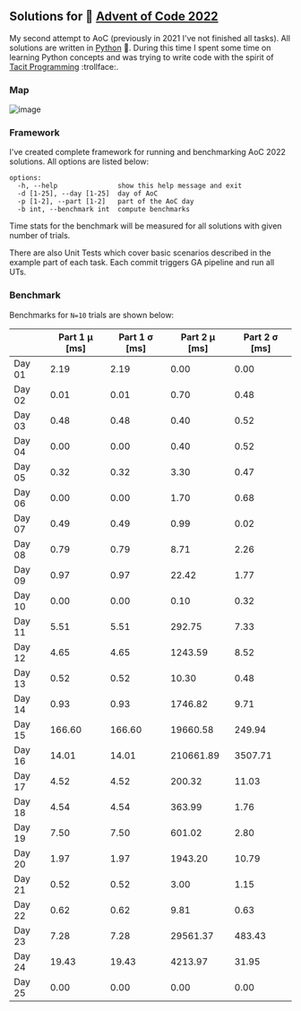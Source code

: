 ## Solutions for :christmas_tree: [Advent of Code 2022](https://adventofcode.com/2022)

My second attempt to AoC (previously in 2021 I've not finished all tasks). All solutions are written in [Python](https://www.python.org/) :snake:. 
During this time I spent some time on learning Python concepts and was trying to write code with the spirit of [Tacit Programming](https://en.wikipedia.org/wiki/Tacit_programming) :trollface:.
### Map

![image](https://user-images.githubusercontent.com/13609568/209939257-2cb302b3-fc5a-4b43-8369-4e572312683b.png)


### Framework

I've created complete framework for running and benchmarking AoC 2022 solutions. All options are listed below:

```
options:
  -h, --help               show this help message and exit
  -d [1-25], --day [1-25]  day of AoC
  -p [1-2], --part [1-2]   part of the AoC day
  -b int, --benchmark int  compute benchmarks
```
Time stats for the benchmark will be measured for all solutions with given number of trials.

There are also Unit Tests which cover basic scenarios described in the example part of each task. Each commit triggers GA pipeline and run all UTs.

### Benchmark

Benchmarks for `N=10` trials are shown below:

|        | Part 1  &mu; [ms] | Part 1  &sigma; [ms] | Part 2  &mu; [ms] | Part 2  &sigma; [ms] |
| ------ | ------  | ------ |  ------ |  ------ |
| Day 01 | 2.19 | 2.19 |  0.00 | 0.00 |
| Day 02 | 0.01 | 0.01 |  0.70 | 0.48 |
| Day 03 | 0.48 | 0.48 |  0.40 | 0.52 |
| Day 04 | 0.00 | 0.00 |  0.40 | 0.52 |
| Day 05 | 0.32 | 0.32 |  3.30 | 0.47 |
| Day 06 | 0.00 | 0.00 |  1.70 | 0.68 |
| Day 07 | 0.49 | 0.49 |  0.99 | 0.02 |
| Day 08 | 0.79 | 0.79 |  8.71 | 2.26 |
| Day 09 | 0.97 | 0.97 |  22.42 | 1.77 |
| Day 10 | 0.00 | 0.00 |  0.10 | 0.32 |
| Day 11 | 5.51 | 5.51 |  292.75 | 7.33 |
| Day 12 | 4.65 | 4.65 |  1243.59 | 8.52 |
| Day 13 | 0.52 | 0.52 |  10.30 | 0.48 |
| Day 14 | 0.93 | 0.93 |  1746.82 | 9.71 |
| Day 15 | 166.60 | 166.60 |  19660.58 | 249.94 |
| Day 16 | 14.01 | 14.01 |  210661.89 | 3507.71 |
| Day 17 | 4.52 | 4.52 |  200.32 | 11.03 |
| Day 18 | 4.54 | 4.54 |  363.99 | 1.76 |
| Day 19 | 7.50 | 7.50 |  601.02 | 2.80 |
| Day 20 | 1.97 | 1.97 |  1943.20 | 10.79 |
| Day 21 | 0.52 | 0.52 |  3.00 | 1.15 |
| Day 22 | 0.62 | 0.62 |  9.81 | 0.63 |
| Day 23 | 7.28 | 7.28 |  29561.37 | 483.43 |
| Day 24 | 19.43 | 19.43 |  4213.97 | 31.95 |
| Day 25 | 0.00 | 0.00 |  0.00 | 0.00 |
